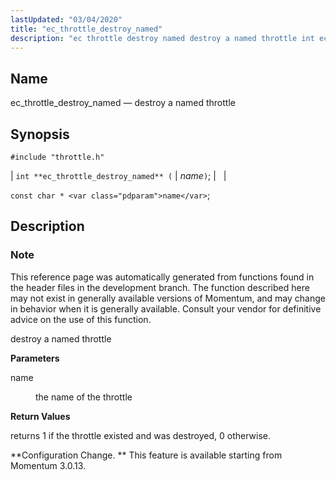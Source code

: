 ```yaml
---
lastUpdated: "03/04/2020"
title: "ec_throttle_destroy_named"
description: "ec throttle destroy named destroy a named throttle int ec throttle destroy named name const char name This reference page was automatically generated from functions found in the header files in the development branch The function described here may not exist in generally available versions of Momentum and may change..."
---
```


<a name="apis.ec_throttle_destroy_named"></a> 
## Name

ec_throttle_destroy_named — destroy a named throttle

## Synopsis

`#include "throttle.h"`

| `int **ec_throttle_destroy_named** (` | <var class="pdparam">name</var>`)`; |   |

`const char * <var class="pdparam">name</var>`;<a name="idp63491888"></a> 
## Description

### Note

This reference page was automatically generated from functions found in the header files in the development branch. The function described here may not exist in generally available versions of Momentum, and may change in behavior when it is generally available. Consult your vendor for definitive advice on the use of this function.

destroy a named throttle

**<a name="idp63494736"></a> Parameters**

<dl class="variablelist">

<dt>name</dt>

<dd>

the name of the throttle

</dd>

</dl>

**<a name="idp63497472"></a> Return Values**

returns 1 if the throttle existed and was destroyed, 0 otherwise.

**Configuration Change. ** This feature is available starting from Momentum 3.0.13.